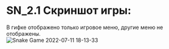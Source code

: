 # SN_2.1 Скриншот игры:
В гифке отображено только игровое меню, другие меню не отображены.\
![Snake Game 2022-07-11 18-13-33](https://user-images.githubusercontent.com/108361246/178298137-be25dce1-0324-44a3-9469-fef683a06092.gif)

